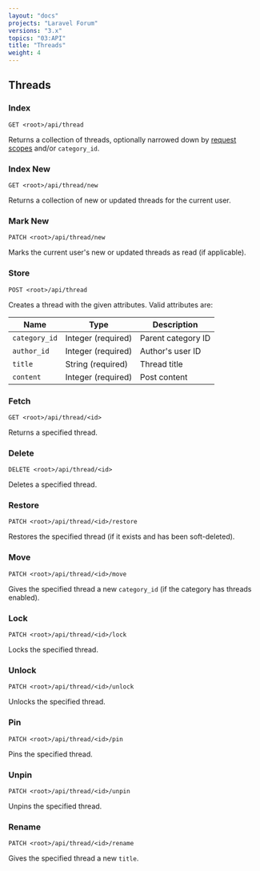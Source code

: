 ```yaml
---
layout: "docs"
projects: "Laravel Forum"
versions: "3.x"
topics: "03:API"
title: "Threads"
weight: 4
---
```


## Threads

### Index

```
GET <root>/api/thread
```

Returns a collection of threads, optionally narrowed down by [request scopes](/docs/laravel-forum/3.x/api/request-scopes/) and/or `category_id`.

### Index New

```
GET <root>/api/thread/new
```

Returns a collection of new or updated threads for the current user.

### Mark New

```
PATCH <root>/api/thread/new
```

Marks the current user's new or updated threads as read (if applicable).

### Store

```
POST <root>/api/thread
```

Creates a thread with the given attributes. Valid attributes are:

| Name             | Type               | Description        |
|------------------|--------------------|--------------------|
| `category_id`    | Integer (required) | Parent category ID |
| `author_id`      | Integer (required) | Author's user ID   |
| `title`          | String (required)  | Thread title       |
| `content`        | Integer (required) | Post content       |

### Fetch

```
GET <root>/api/thread/<id>
```

Returns a specified thread.

### Delete

```
DELETE <root>/api/thread/<id>
```

Deletes a specified thread.

### Restore

```
PATCH <root>/api/thread/<id>/restore
```

Restores the specified thread (if it exists and has been soft-deleted).

### Move

```
PATCH <root>/api/thread/<id>/move
```

Gives the specified thread a new `category_id` (if the category has threads enabled).

### Lock

```
PATCH <root>/api/thread/<id>/lock
```

Locks the specified thread.

### Unlock

```
PATCH <root>/api/thread/<id>/unlock
```

Unlocks the specified thread.

### Pin

```
PATCH <root>/api/thread/<id>/pin
```

Pins the specified thread.

### Unpin

```
PATCH <root>/api/thread/<id>/unpin
```

Unpins the specified thread.

### Rename

```
PATCH <root>/api/thread/<id>/rename
```

Gives the specified thread a new `title`.
